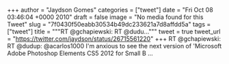 
+++
author = "Jaydson Gomes"
categories = ["tweet"]
date = "Fri Oct 08 03:46:04 +0000 2010"
draft = false
image = "No media found for this Tweet"
slug = "7f0430f50eabb30534b49dc233621a7d8affdd5a"
tags = ["tweet"]
title = """RT @gchapiewski: RT @dudu..."""
tweet = true
tweet_url = "https://twitter.com/jaydson/status/26715561220"
+++
RT @gchapiewski: RT @dudup: @acarlos1000 I'm anxious to see the next version of 'Microsoft Adobe Photoshop Elements CS5 2012 for Small B ...

